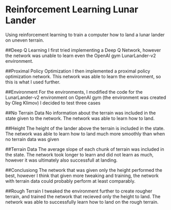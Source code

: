 # Reinforcement Learning Lunar Lander
Using reinforcement learning to train a computer how to land a lunar lander on uneven terrain.

##Deep Q Learning
I first tried implementing a Deep Q Network, however the network was unable to learn even the OpenAI gym LunarLander-v2 environment.

##Proximal Policy Optimization
I then implemented a proximal policy optimization network. This network was able to learn the environment, so this is what I used further.

##Environment
For the environments, I modified the code for the LunarLander-v2 environment on OpenAI gym (the environment was created by Oleg Klimov)
I decided to test three cases

##No Terrain Data
No information about the terrain was included in the state given to the network.
The network was able to learn how to land.

##Height
The height of the lander above the terrain is included in the state.
The network was able to learn how to land much more smoothly than when no terrain data was given

##Terrain Data
The average slope of each chunk of terrain was included in the state.
The network took longer to learn and did not learn as much, however it was ultimately also successfull at landing.

##Conclusiong
The network that was given only the height performed the best, however I think that given more tweaking and training, the network with terrain data could probably perform at least comparably.

##Rough Terrain
I tweaked the environment further to create rougher terrain, and trained the network that recieved only the height to land.
The network was able to successfully learn how to land on the rough terrain.
